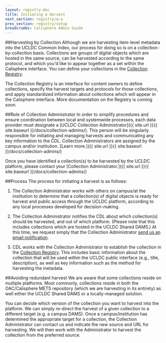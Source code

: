 ```yaml
---
layout: registry-doc
title: Initiating a Harvest
next_section: registry/q-a
prev_section: registry/setup
breadcrumbs: Calisphere Admin Guide
---
```


##Harvesting by Collection
Although we are harvesting item-level metadata into the UCLDC Common Index, our process for doing so is on a collection-by-collection basis. Collections are groups of digital objects which are hosted in the same source, can be harvested according to the same protocol, and which you'd like to appear together as a set within the Calisphere interface. You can define your collections in the [Collection Registry](http://registry.cdlib.org).

<div class="note"><p>The Collection Registry is an interface for content owners to define collections, specify the harvest targets and protocols for those collections, and apply standardized information about collections which will appear in the Calisphere interface. More documentation on the Registry is coming soon.</p></div>

##Role of Collection Administrator
In order to simplify procedures and ensure coordination between local and systemwide processes, each data provider must designate a [UCLDC Collection Administrator]({{ site.url }}{{ site.baseurl }}/docs/collection-admins/). This person will be singularly responsible for initiating and managing harvests and communicating any key information to the CDL. Collection Administrators are assigned by the campus and/or institution. [Learn more.]({{ site.url }}{{ site.baseurl }}/docs/collection-admins/)

Once you have identified a collection(s) to be harvested by the UCLDC platform, please contact your [Collection Administrator.]({{ site.url }}{{ site.baseurl }}/docs/collection-admins/)

##Process
The process for initiating a harvest is as follows:

1. The Collection Administrator works with others on campus/at the institution to determine that a collection(s) of digital objects is ready for harvest and public access through the UCLDC platform, according to any local processes developed for decision-making.

2. The Collection Administrator notifies the CDL about which collection(s) should be harvested, and out of which platform. (Please note that this includes collections which are hosted in the UCLDC Shared DAMS.) At this time, we request simply that the Collection Administrator [send us an email notification](mailto:ucldc@ucop.edu).

3. CDL works with the Collection Administrator to establish the collection in the [Collection Registry](http://registry.cdlib.org). This includes basic information about the collection that will be used within the UCLDC public interface (e.g., title, description), as well as key information such as the method for harvesting the metadata.

##Avoiding redundant harvest
We are aware that some collections reside on multiple platforms. Most commonly, collections reside in both the OAC/Calisphere METS repository (which we are harvesting in its entirety) as well either the UCLDC Shared DAMS or a locally-managed solution.

You can decide which version of the collection you want to harvest into the platform. We can simply re-direct the harvest of a given collection to a different target (e.g. a campus DAMS). Once a campus/institution has determined the appropriate target for a collection, the Collection Administrator can contact us and indicate the new source and URL for harvesting. We will then work with the Administrator to harvest the collection from the preferred source.


